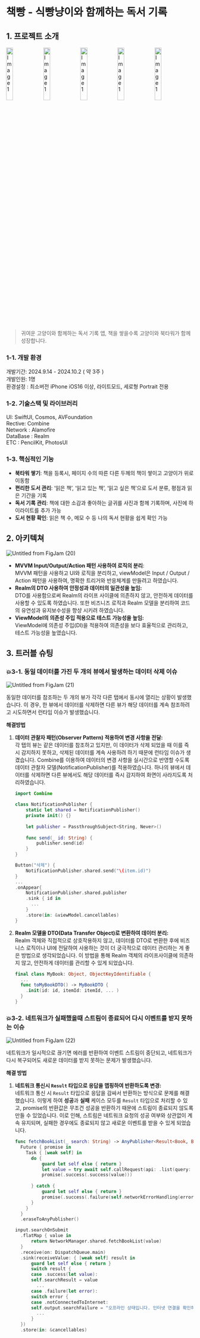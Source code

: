 # 책빵 - 식빵냥이와 함께하는 독서 기록

## 1. 프로젝트 소개
<div>
  <img src="https://github.com/user-attachments/assets/04f091c7-af36-45f9-aeac-01b2f1218c0d" alt="Image 1" width="19%"/>
  <img src="https://github.com/user-attachments/assets/04eb3d10-3014-4454-b700-fd95c446c707" alt="Image 1" width="19%"/>
  <img src="https://github.com/user-attachments/assets/7dbede75-4b2b-4795-8083-d6622183a9d4" alt="Image 1" width="19%"/>
  <img src="https://github.com/user-attachments/assets/9a5c5473-36ea-492b-ba9f-703da14677be" alt="Image 1" width="19%"/>
  <img src="https://github.com/user-attachments/assets/b233cd57-d471-427b-bc28-379f0490c8e0" alt="Image 1" width="19%"/>
</div>

> 귀여운 고양이와 함께하는 독서 기록 앱, 책을 쌓을수록 고양이와 북타워가 함께 성장합니다.

### 1-1. 개발 환경

개발기간: 2024.9.14 - 2024.10.2 ( 약 3주 )<br>
개발인원: 1명<br>
환경설정 : 최소버전 iPhone iOS16 이상, 라이트모드, 세로형 Portrait 전용

### 1-2. 기술스택 및 라이브러리

UI: SwiftUI, Cosmos, AVFoundation<br>
Rective: Combine<br>
Network : Alamofire<br>
DataBase : Realm<br>
ETC : PencilKit, PhotosUI

### 1-3. 핵심적인 기능

- **북타워 쌓기**: 책을 등록시, 페이지 수의 따른 다른 두께의 책이 쌓이고 고양이가 위로 이동함
- **편리한 도서 관리**: ‘읽은 책’, ‘읽고 있는 책’, ‘읽고 싶은 책’으로 도서 분류, 평점과 읽은 기간을 기록
- **독서 기록 관리**: 책에 대한 소감과 좋아하는 글귀를 사진과 함께 기록하며, 사진에 하이라이트를 추가 가능
- **도서 현황 확인**: 읽은 책 수, 메모 수 등 나의 독서 현황을 쉽게 확인 가능


## 2. 아키텍쳐

![Untitled from FigJam (20)](https://github.com/user-attachments/assets/31a0a0d8-eec8-4e71-8deb-01dbad6bb586)

- **MVVM Input/Output/Action 패턴 사용하여 로직의 분리**:<br>
MVVM 패턴을 사용하고 UI와 로직을 분리하고, viewModel은 Input / Output / Action 패턴을 사용하여, 명확한 트리거와 반응체계를 만들려고 하였습니다.
- **Realm의 DTO 사용하여 안정성과 데이터의 일관성을 높임:**<br>
DTO를 사용함으로써 Realm의 라이프 사이클에 의존하지 않고, 안전하게 데이터를 사용할 수 있도록 하였습니다. 또한 비즈니즈 로직과 Realm 모델을 분리하여 코드의 유연성과 유지보수성을 향샹 시키려 하였습니다.
- **ViewModel의 의존성 주입 적용으로 테스트 가능성을 높임:**<br>
ViewModel에 의존성 주입(DI)을 적용하여 의존성을 보다 효율적으로 관리하고, 테스트 가능성을 높였습니다.

## 3. 트러블 슈팅

### 💥3-1. 동일 데이터를 가진 두 개의 뷰에서 발생하는 데이터 삭제 이슈

![Untitled from FigJam (21)](https://github.com/user-attachments/assets/12345b9d-6d1b-4cb3-8aef-d0edde404e0f)

동일한 데이터를 참조하는 두 개의 뷰가 각각 다른 탭에서 동시에 열리는 상황이 발생했습니다. 이 경우, 한 뷰에서 데이터를 삭제하면 다른 뷰가 해당 데이터를 계속 참조하려고 시도하면서 런타임 이슈가 발생했습니다.

**해결방법**

1. **데이터 관찰자 패턴(Observer Pattern) 적용하여 변경 사항을 전달:**<br>
각 탭의 뷰는 같은 데이터를 참조하고 있지만, 이 데이터가 삭제 되었을 때 이를 즉시 감지하지 못하고, 삭제된 데이터를 계속 사용하려 하기 때문에 런타임 이슈가 생겼습니다. Combine를 이용하여 데이터의 변경 사항을 실시간으로 반영할 수도록 데이터 관찰자 모델(NotificationPublisher)를 적용하였습니다. 하나의 뷰에서 데이터를 삭제하면 다른 뷰에서도 해당 데이터를 즉시 감지하여 화면이 사라지도록 처리하였습니다.
    
    ```swift
    import Combine
    
    class NotificationPublisher {
        static let shared = NotificationPublisher()
        private init() {}
        
        let publisher = PassthroughSubject<String, Never>()
        
        func send(_ id: String) {
            publisher.send(id)
        }
    }
    ```
    
    ```swift
    Button("삭제") {
        NotificationPublisher.shared.send("\(item.id)")
    }
    ...
    .onAppear{
        NotificationPublisher.shared.publisher
        .sink { id in
          ...
        }
        .store(in: &viewModel.cancellables)
    }
    ```
    
2. **Realm 모델을 DTO(Data Transfer Object)로 변환하여 데이터 분리:**<br>
Realm 객체와 직접적으로 상호작용하지 않고, 데이터를 DTO로 변환한 후에 비즈니스 로직이나 UI에 전달하여 사용하는 것이 더 궁극적으로 데이터 관리하는 게 좋은 방법으로 생각되었습니다.  이 방법을 통해 Realm 객체의 라이프사이클에 의존하지 않고, 안전하게 데이터를 관리할 수 있게 되었습니다.
    
    ```swift
    final class MyBook: Object, ObjectKeyIdentifiable {
      ...
      func toMyBookDTO() -> MyBookDTO {
        .init(id: id, itemId: itemId, ... )
      }
    }
    ```
    

### 💥3-2. 네트워크가 실패했을때 스트림이 종료되어 다시 이벤트를 받지 못하는 이슈

![Untitled from FigJam (22)](https://github.com/user-attachments/assets/0aba856a-6b52-47a6-b3b8-093bb254327c)

네트워크가 일시적으로 끊기면 에러를 반환하여 이벤트 스트림이 중단되고, 네트워크가 다시 복구되어도 새로운 데이터를 받지 못하는 문제가 발생했습니다. 

**해결 방법**

1. **네트워크 통신시  `Result` 타입으로 응답을 맵핑하여 반환하도록 변경:**<br>
네트워크 통신 시 `Result` 타입으로 응답을 감싸서 반환하는 방식으로 문제를 해결했습니다. 이렇게 하여 **성공**과 **실패** 케이스 모두를 `Result` 타입으로 처리할 수 있고, promise의 반환값은 무조건 성공을 반환하기 때문에 스트림이 종료되지 않도록 만들 수 있었습니다. 이로 인해, 스트림은 네트워크 요청의 성공 여부와 상관없이 계속 유지되며, 실패한 경우에도 종료되지 않고 새로운 이벤트를 받을 수 있게 되었습니다.

    ```swift
    func fetchBookList(_ search: String) -> AnyPublisher<Result<Book, BookNetworkError>, Never> {
      Future { promise in
        Task { [weak self] in
          do {
              guard let self else { return }
              let value = try await self.callRequest(api: .list(query: search), model: Book.self)
              promise(.success(.success(value)))
                        
          } catch {
              guard let self else { return }
              promise(.success(.failure(self.networkErrorHandling(error: error))))   
          }
        }
      }
      .eraseToAnyPublisher()
    ```
    
    ```swift
    input.searchOnSubmit
      .flatMap { value in
          return NetworkManager.shared.fetchBookList(value)
      }
      .receive(on: DispatchQueue.main)
      .sink(receiveValue: { [weak self] result in
          guard let self else { return }
          switch result {
          case .success(let value):
          self.searchResult = value
            ...
          case .failure(let error):
          switch error {
          case .notConnectedToInternet:
          self.output.searchFailure = "오프라인 상태입니다. 인터넷 연결을 확인하세요."
            ...
          }
      })
      .store(in: &cancellables)
    ```
